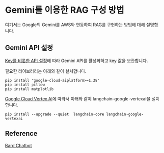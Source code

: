 # Gemini를 이용한 RAG 구성 방법

여기서는 Google의 Gemini를 AWS와 연동하여 RAG를 구현하는 방법에 대해 설명합니다.

## Gemini API 설정

[Key를 비롯한 API 설정](https://yunwoong.tistory.com/297)에 따라 Gemini API를 활성화하고 key 값을 보관합니다.

필요한 라이브러리는 아래와 같이 설치합니다.

```text
pip install "google-cloud-aiplatform>=1.38"
pip install pillow
pip install matplotlib
```

[Google Cloud Vertex AI](https://python.langchain.com/docs/integrations/llms/google_vertex_ai_palm)에 따라서 아래와 같이 langchain-google-vertexai을 설치합니다.

```text
pip install --upgrade --quiet  langchain-core langchain-google-vertexai
```

## Reference

[Bard Chatbot](https://bard.google.com/chat)
